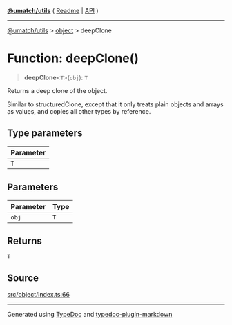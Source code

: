 [**@umatch/utils**](../../README.md) ( [Readme](../../README.md) \| [API](../../API.md) )

---

[@umatch/utils](../../API.md) > [object](../README.md) > deepClone

# Function: deepClone()

> **deepClone**\<`T`\>(`obj`): `T`

Returns a deep clone of the object.

Similar to structuredClone, except that it only treats plain
objects and arrays as values, and copies all other types by
reference.

## Type parameters

| Parameter |
| :-------- |
| `T`       |

## Parameters

| Parameter | Type |
| :-------- | :--- |
| `obj`     | `T`  |

## Returns

`T`

## Source

[src/object/index.ts:66](https://github.com/umatch-oficial/utils/blob/1dcf13d/src/object/index.ts#L66)

---

Generated using [TypeDoc](https://typedoc.org/) and [typedoc-plugin-markdown](https://www.npmjs.com/package/typedoc-plugin-markdown)
